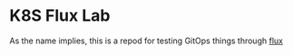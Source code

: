 # K8S Flux Lab

As the name implies, this is a repod for testing GitOps things through [flux](https://fluxcd.io/docs/)